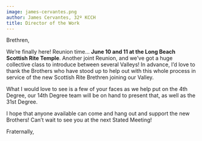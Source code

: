 ```yaml
---
image: james-cervantes.png
author: James Cervantes, 32º KCCH
title: Director of the Work
---
```


Brethren, 

We’re finally here! Reunion time... **June 10 and 11 at the Long Beach Scottish Rite Temple**. Another joint Reunion, and we’ve got a huge collective class to introduce between several Valleys! In advance, I’d love to thank the Brothers who have stood up to help out with this whole process in service of the new Scottish Rite Brethren joining our Valley. 

What I would love to see is a few of your faces as we help put on the 4th Degree, our 14th Degree team will be on hand to present that, as well as the 31st Degree. 

I hope that anyone available can come and hang out and support the new Brothers! Can’t wait to see you at the next Stated Meeting! 

Fraternally,